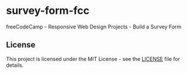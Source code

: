 # survey-form-fcc

freeCodeCamp - Responsive Web Design Projects - Build a Survey Form

## License

This project is licensed under the MIT License - see the [LICENSE](LICENSE) file for details.
